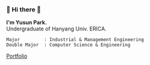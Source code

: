 ### 🌵 Hi there 🌵

**I'm Yusun Park.**    
Undergraduate of Hanyang Univ. ERICA. 

```
Major         : Industrial & Management Engineering  
Double Major  : Computer Science & Engineering   
```

[Portfolio](https://www.notion.so/yusunpark/Portfolio-10e84c4943e54f9dbfd2b2b14acde424)

<!--
**YusunPark/YusunPark** is a ✨ _special_ ✨ repository because its `README.md` (this file) appears on your GitHub profile.

Here are some ideas to get you started:

- 🔭 I’m currently working on ...
- 🌱 I’m currently learning ...
- 👯 I’m looking to collaborate on ...
- 🤔 I’m looking for help with ...
- 💬 Ask me about ...
- 📫 How to reach me: ...
- 😄 Pronouns: ...
- ⚡ Fun fact: ...
-->
